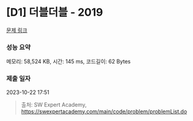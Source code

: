 # [D1] 더블더블 - 2019 

[문제 링크](https://swexpertacademy.com/main/code/problem/problemDetail.do?contestProbId=AV5QDEX6AqwDFAUq) 

### 성능 요약

메모리: 58,524 KB, 시간: 145 ms, 코드길이: 62 Bytes

### 제출 일자

2023-10-22 17:51



> 출처: SW Expert Academy, https://swexpertacademy.com/main/code/problem/problemList.do